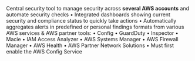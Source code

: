  Central security tool to manage security across **several AWS accounts** and automate security checks
• Integrated dashboards showing current security and compliance status to quickly take actions
• Automatically aggregates alerts in predefined or personal findings formats from various AWS services & AWS partner tools:
	• Config
	• GuardDuty
	• Inspector
	• Macie
	• IAM Access Analyzer
	• AWS Systems Manager
	• AWS Firewall Manager
	• AWS Health
	• AWS Partner Network Solutions
• Must first enable the AWS Config Service
